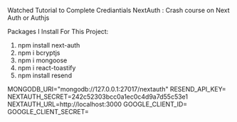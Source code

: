 Watched Tutorial to Complete Crediantials NextAuth : Crash course on Next Auth or Authjs



Packages I Install For This Project:

1. npm install next-auth
2. npm i bcryptjs
3. npm i mongoose
4. npm i react-toastify
5. npm install resend




MONGODB_URI="mongodb://127.0.0.1:27017/nextauth"
RESEND_API_KEY=
NEXTAUTH_SECRET=242c52303bcc0a1ec0c4d9a7d55c53e1
NEXTAUTH_URL=http://localhost:3000
GOOGLE_CLIENT_ID=
GOOGLE_CLIENT_SECRET=

